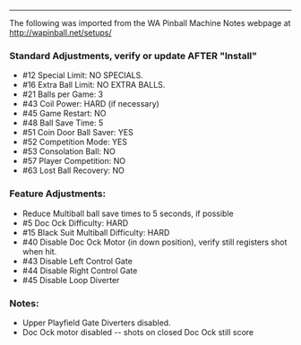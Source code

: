 ***
The following was imported from the WA Pinball Machine Notes webpage at http://wapinball.net/setups/
### Standard Adjustments, verify or update AFTER "Install"
-   #12 Special Limit: NO SPECIALS.
-   #16 Extra Ball Limit: NO EXTRA BALLS.
-   #21 Balls per Game: 3
-   #43 Coil Power: HARD (if necessary)
-   #45 Game Restart: NO
-   #48 Ball Save Time: 5
-   #51 Coin Door Ball Saver: YES
-   #52 Competition Mode: YES
-   #53 Consolation Ball: NO
-   #57 Player Competition: NO
-   #63 Lost Ball Recovery: NO
### Feature Adjustments:
-   Reduce Multiball ball save times to 5 seconds, if possible
-   #5 Doc Ock Difficulty: HARD
-   #15 Black Suit Multiball Difficulty: HARD
-   #40 Disable Doc Ock Motor (in down position), verify still registers shot when hit.
-   #43 Disable Left Control Gate
-   #44 Disable Right Control Gate
-   #45 Disable Loop Diverter
### Notes: 
-   Upper Playfield Gate Diverters disabled.
-   Doc Ock motor disabled -- shots on closed Doc Ock still score